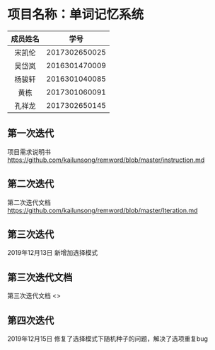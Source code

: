 # 项目名称：单词记忆系统

| 成员姓名 | 学号 |
|:------: | :------: |
| 宋凯伦 | 2017302650025 |
| 吴岱岚 | 2016301470009 |
| 杨骏轩 | 2016301040085 |
| 黄栋 | 2017301060091 |
| 孔祥龙 | 2017302650145 |
## 第一次迭代
项目需求说明书
<https://github.com/kailunsong/remword/blob/master/instruction.md>
## 第二次迭代
第二次迭代文档
<https://github.com/kailunsong/remword/blob/master/Iteration.md>
## 第三次迭代
2019年12月13日  新增加选择模式

## 第三次迭代文档
第三次迭代文档
<>

## 第四次迭代
2019年12月15日  修复了选择模式下随机种子的问题，解决了选项重复bug
